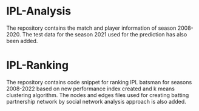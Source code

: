 # IPL-Analysis
The repository contains the match and player information of season 2008-2020.
The test data for the season 2021 used for the prediction has also been added. 

# IPL-Ranking
The repository contains code snippet for ranking IPL batsman for seasons 2008-2022 based on new performance index created and k means clustering algorithm.
The nodes and edges files used for creating batting partnership network by social network analysis approach is also added.
